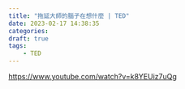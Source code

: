 ```yaml
---
title: "拖延大師的腦子在想什麼 | TED"
date: 2023-02-17 14:38:35
categories:
draft: true
tags:
    - TED
---
```

https://www.youtube.com/watch?v=k8YEUiz7uQg